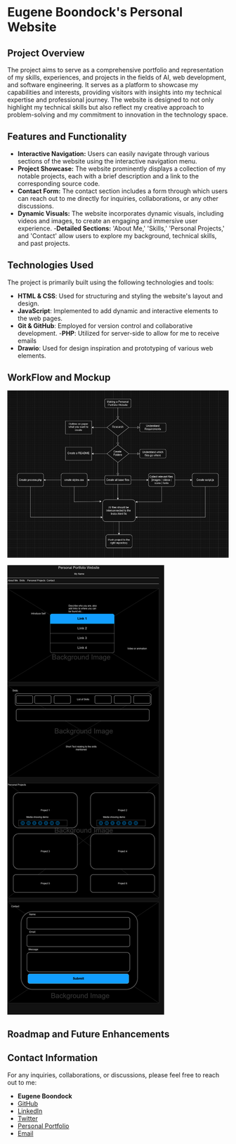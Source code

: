 # Eugene Boondock's Personal Website

## Project Overview

The project aims to serve as a comprehensive portfolio and representation of my skills, experiences, and projects in the fields of AI, web development, and software engineering. It serves as a platform to showcase my capabilities and interests, providing visitors with insights into my technical expertise and professional journey. The website is designed to not only highlight my technical skills but also reflect my creative approach to problem-solving and my commitment to innovation in the technology space.

## Features and Functionality

- **Interactive Navigation:** Users can easily navigate through various sections of the website using the interactive navigation menu.
- **Project Showcase:** The website prominently displays a collection of my notable projects, each with a brief description and a link to the corresponding source code.
- **Contact Form:** The contact section includes a form through which users can reach out to me directly for inquiries, collaborations, or any other discussions.
- **Dynamic Visuals:** The website incorporates dynamic visuals, including videos and images, to create an engaging and immersive user experience.
-**Detailed Sections:** 'About Me,' 'Skills,' 'Personal Projects,' and 'Contact' allow users to explore my background, technical skills, and past projects.

## Technologies Used

The project is primarily built using the following technologies and tools:

- **HTML & CSS**: Used for structuring and styling the website's layout and design.
- **JavaScript**: Implemented to add dynamic and interactive elements to the web pages.
- **Git & GitHub**: Employed for version control and collaborative development.
-**PHP**: Utilized for server-side to allow for me to receive emails
- **Drawio**: Used for design inspiration and prototyping of various web elements.

## WorkFlow and Mockup

![Workflow](./images/work-flow_image.png)

![MockUp](./images/drawio.png)

## Roadmap and Future Enhancements


## Contact Information

For any inquiries, collaborations, or discussions, please feel free to reach out to me:

- **Eugene Boondock**
- [GitHub](https://github.com/EugeneBoondock/alx_capstone_project)
- [LinkedIn](https://www.linkedin.com/in/eboondock/)
- [Twitter](https://twitter.com/MansaKirito)
- [Personal Portfolio](https://eugeneboondock.github.io/alx_capstone_project)
- [Email](philosncube@gmail.com)
